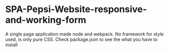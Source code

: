 # SPA-Pepsi-Website-responsive-and-working-form
A single page application made node and webpack. No framework for style used, is only pure CSS.
Check package.json to see the what you have to install
